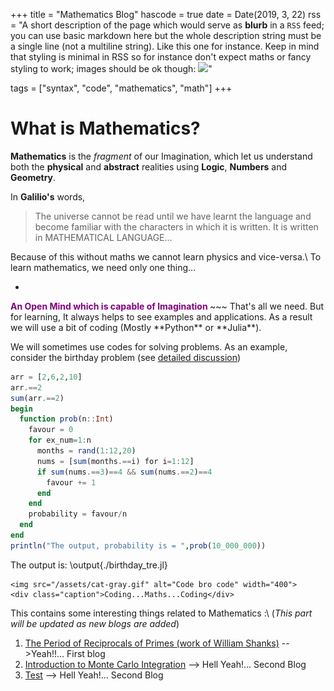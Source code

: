 +++
title = "Mathematics Blog"
hascode = true
date = Date(2019, 3, 22)
rss = "A short description of the page which would serve as **blurb** in a `RSS` feed; you can use basic markdown here but the whole description string must be a single line (not a multiline string). Like this one for instance. Keep in mind that styling is minimal in RSS so for instance don't expect maths or fancy styling to work; images should be ok though: ![](https://upload.wikimedia.org/wikipedia/en/3/32/Rick_and_Morty_opening_credits.jpeg)"

tags = ["syntax", "code", "mathematics", "math"]
+++


# What is Mathematics?
**Mathematics** is the *fragment* of our Imagination, which let us understand both the **physical** and **abstract** realities using **Logic**, **Numbers** and **Geometry**.

In **Galilio's** words,
> The universe cannot be read until we have learnt the language and become familiar with the characters in which it is written. It is written in MATHEMATICAL LANGUAGE...

Because of this without maths we cannot learn physics and vice-versa.\\
To learn mathematics, we need only one thing...
* ~~~
<span style="color:purple;font-weight:700">
    An Open Mind which is capable of Imagination
</span>
~~~
That's all we need. But for learning, It always helps to see examples and applications. As a result we will use a bit of coding (Mostly **Python** or **Julia**).

We will sometimes use codes for solving problems.
As an example, consider the birthday problem (see [detailed discussion](https://www.cheenta.com/a-probability-birthday-with-coding/))

```julia:./birthday_tre.jl
arr = [2,6,2,10]
arr.==2
sum(arr.==2)
begin
  function prob(n::Int)
    favour = 0
    for ex_num=1:n
      months = rand(1:12,20)
      nums = [sum(months.==i) for i=1:12]
      if sum(nums.==3)==4 && sum(nums.==2)==4
        favour += 1
      end
    end
    probability = favour/n
  end
end
println("The output, probability is = ",prob(10_000_000))
```
The output is:
\output{./birthday_tre.jl}
~~~
<img src="/assets/cat-gray.gif" alt="Code bro code" width="400">
<div class="caption">Coding...Maths...Coding</div>
~~~
This contains some interesting things related to Mathematics :\\
(*This part will be updated as new blogs are added*)
1. [The Period of Reciprocals of Primes (work of William Shanks)](/Pages/Maths/Rec_of_prime/) -->Yeah!!... First blog
2. [Introduction to Monte Carlo Integration](/Pages/Maths/Monte_Carlo_Inte/) --> Hell Yeah!... Second Blog
3. [Test](/Pages/Maths/theorem_test/) --> Hell Yeah!... Second Blog
<!-- ## Live evaluation of code blocks

If you would like to show code as well as what the code outputs, you only need to specify where the script corresponding to the code block will be saved.

Indeed, what happens is that the code block gets saved as a script which then gets executed.
This also allows for that block to not be re-executed every time you change something _else_ on the page.


Here's a simple example (change values in `a` to see the results being live updated):

```julia:./exdot.jl
using LinearAlgebra
a = [1, 2, 3, 3, 4, 5, 2, 2, 2]
@show dot(a, a)
println(dot(a, a))
```

You can now show what this would look like:

\output{./exdot.jl}

**Notes**:
* you don't have to specify the `.jl` (see below),
* you do need to explicitly use print statements or `@show` for things to show, so just leaving a variable at the end like you would in the REPL will show nothing,
* only Julia code blocks are supported at the moment, there may be a support for scripting languages like `R` or `python` in the future,
* the way you specify the path is important; see [the docs](https://tlienart.github.io/franklindocs/code/index.html#more_on_paths) for more info. If you don't care about how things are structured in your `/assets/` folder, just use `./scriptname.jl`. If you want things to be grouped, use `./group/scriptname.jl`. For more involved uses, see the docs.

Lastly, it's important to realise that if you don't change the content of the code, then that code will only be executed _once_ even if you make multiple changes to the text around it.

Here's another example,

```julia:./code/ex2
for i ∈ 1:5, j ∈ 1:5
    print(" ", rpad("*"^i,5), lpad("*"^(6-i),5), j==5 ? "\n" : " "^4)
end
```

which gives the (utterly useless):

\output{./code/ex2}

note the absence of `.jl`, it's inferred.

You can also hide lines (that will be executed nonetheless):

```julia:./code/ex3
using Random
Random.seed!(1) # hide
@show randn(2)
```

\output{./code/ex3}


## Including scripts

Another approach is to include the content of a script that has already been executed.
This can be an alternative to the description above if you'd like to only run the code once because it's particularly slow or because it's not Julia code.
For this you can use the `\input` command specifying which language it should be tagged as:


\input{julia}{/_assets/scripts/script1.jl} <!--_-->


<!-- these scripts can be run in such a way that their output is also saved to file, see `scripts/generate_results.jl` for instance, and you can then also input the results:

\output{/_assets/scripts/script1.jl} <!--_-->

<!-- which is convenient if you're presenting code. -->

<!-- **Note**: paths specification matters, see [the docs](https://tlienart.github.io/franklindocs/code/index.html#more_on_paths) for details. -->

<!-- Using this approach with the `generate_results.jl` file also makes sure that all the code on your website works and that all results match the code which makes maintenance easier. -->

